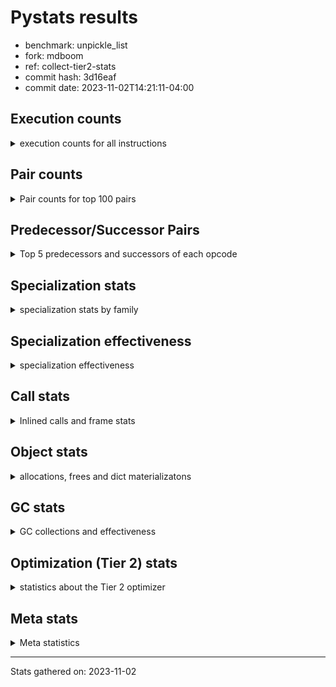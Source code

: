 
# Pystats results

- benchmark: unpickle_list
- fork: mdboom
- ref: collect-tier2-stats
- commit hash: 3d16eaf
- commit date: 2023-11-02T14:21:11-04:00

## Execution counts

<details>
<summary> execution counts for all instructions </summary>

|Name | Count | Self | Cumulative | Miss ratio | 
|---|---:|---:|---:|---:|
| LOAD_FAST | 8,640 | 33.4% | 33.4% |  |
| PUSH_NULL | 4,480 | 17.3% | 50.7% |  |
| POP_TOP | 4,080 | 15.8% | 66.5% |  |
| CALL_BUILTIN_FAST_WITH_KEYWORDS | 3,860 | 14.9% | 81.4% |  |
| CALL | 780 | 3.0% | 84.5% |  |
| STORE_FAST | 720 | 2.8% | 87.2% |  |
| FOR_ITER_RANGE | 380 | 1.5% | 88.7% |  |
| JUMP_BACKWARD | 340 | 1.3% | 90.0% |  |
| LOAD_ATTR_MODULE | 300 | 1.2% | 91.2% |  |
| LOAD_ATTR | 240 | 0.9% | 92.1% |  |
| LOAD_DEREF | 240 | 0.9% | 93.0% |  |
| LOAD_GLOBAL_MODULE | 240 | 0.9% | 94.0% |  |
| LOAD_GLOBAL | 200 | 0.8% | 94.7% |  |
| RETURN_VALUE | 160 | 0.6% | 95.4% |  |
| CALL_FUNCTION_EX | 160 | 0.6% | 96.0% |  |
| RESUME_CHECK | 120 | 0.5% | 96.4% |  |
| GET_ITER | 80 | 0.3% | 96.8% |  |
| NOP | 80 | 0.3% | 97.1% |  |
| BUILD_LIST | 80 | 0.3% | 97.4% |  |
| CALL_INTRINSIC_1 | 80 | 0.3% | 97.7% |  |
| COPY_FREE_VARS | 80 | 0.3% | 98.0% |  |
| ENTER_EXECUTOR | 80 | 0.3% | 98.3% |  |
| LIST_EXTEND | 80 | 0.3% | 98.6% |  |
| BINARY_OP_SUBTRACT_FLOAT | 60 | 0.2% | 98.8% |  |
| CALL_BUILTIN_CLASS | 60 | 0.2% | 99.1% |  |
| LOAD_ATTR_WITH_HINT | 60 | 0.2% | 99.3% |  |
| LOAD_GLOBAL_BUILTIN | 60 | 0.2% | 99.5% |  |
| BINARY_OP | 40 | 0.2% | 99.7% |  |
| FOR_ITER | 40 | 0.2% | 99.8% |  |
| RESUME | 40 | 0.2% | 100.0% |  |


</details>

## Pair counts

<details>
<summary> Pair counts for top 100 pairs </summary>

|Pair | Count | Self | Cumulative | 
|---|---:|---:|---:|
| PUSH_NULL LOAD_FAST | 4,160 | 16.1% | 16.1% |
| LOAD_FAST PUSH_NULL | 4,000 | 15.5% | 31.6% |
| CALL_BUILTIN_FAST_WITH_KEYWORDS POP_TOP | 3,800 | 14.7% | 46.2% |
| POP_TOP LOAD_FAST | 3,600 | 13.9% | 60.2% |
| LOAD_FAST CALL_BUILTIN_FAST_WITH_KEYWORDS | 3,600 | 13.9% | 74.1% |
| STORE_FAST LOAD_FAST | 560 | 2.2% | 76.3% |
| LOAD_FAST CALL | 440 | 1.7% | 78.0% |
| FOR_ITER_RANGE STORE_FAST | 380 | 1.5% | 79.4% |
| POP_TOP JUMP_BACKWARD | 340 | 1.3% | 80.7% |
| JUMP_BACKWARD FOR_ITER_RANGE | 300 | 1.2% | 81.9% |
| CALL POP_TOP | 280 | 1.1% | 83.0% |
| PUSH_NULL CALL | 240 | 0.9% | 83.9% |
| LOAD_ATTR_MODULE PUSH_NULL | 240 | 0.9% | 84.8% |
| CALL CALL_BUILTIN_FAST_WITH_KEYWORDS | 220 | 0.9% | 85.7% |
| LOAD_DEREF PUSH_NULL | 160 | 0.6% | 86.3% |
| CALL STORE_FAST | 120 | 0.5% | 86.8% |
| LOAD_FAST LOAD_ATTR | 120 | 0.5% | 87.2% |
| LOAD_GLOBAL_MODULE LOAD_ATTR_MODULE | 120 | 0.5% | 87.7% |
| LOAD_ATTR LOAD_ATTR_MODULE | 100 | 0.4% | 88.1% |
| NOP LOAD_DEREF | 80 | 0.3% | 88.4% |
| POP_TOP NOP | 80 | 0.3% | 88.7% |
| RETURN_VALUE RETURN_VALUE | 80 | 0.3% | 89.0% |
| BUILD_LIST LOAD_DEREF | 80 | 0.3% | 89.3% |
| CALL LOAD_FAST | 80 | 0.3% | 89.6% |
| CALL_FUNCTION_EX COPY_FREE_VARS | 80 | 0.3% | 89.9% |
| CALL_INTRINSIC_1 CALL_FUNCTION_EX | 80 | 0.3% | 90.3% |
| LIST_EXTEND CALL_INTRINSIC_1 | 80 | 0.3% | 90.6% |
| LOAD_ATTR PUSH_NULL | 80 | 0.3% | 90.9% |
| LOAD_DEREF LIST_EXTEND | 80 | 0.3% | 91.2% |
| LOAD_FAST GET_ITER | 80 | 0.3% | 91.5% |
| LOAD_FAST BUILD_LIST | 80 | 0.3% | 91.8% |
| LOAD_FAST CALL_FUNCTION_EX | 80 | 0.3% | 92.1% |
| LOAD_FAST LOAD_ATTR_MODULE | 80 | 0.3% | 92.4% |
| LOAD_GLOBAL LOAD_GLOBAL_MODULE | 80 | 0.3% | 92.7% |
| STORE_FAST LOAD_GLOBAL | 80 | 0.3% | 93.0% |
| GET_ITER FOR_ITER_RANGE | 60 | 0.2% | 93.3% |
| POP_TOP ENTER_EXECUTOR | 60 | 0.2% | 93.5% |
| CALL CALL | 60 | 0.2% | 93.7% |
| CALL_FUNCTION_EX RESUME_CHECK | 60 | 0.2% | 94.0% |
| COPY_FREE_VARS RESUME_CHECK | 60 | 0.2% | 94.2% |
| LOAD_GLOBAL LOAD_ATTR | 60 | 0.2% | 94.4% |
| BINARY_OP_SUBTRACT_FLOAT RETURN_VALUE | 60 | 0.2% | 94.7% |
| CALL_BUILTIN_CLASS STORE_FAST | 60 | 0.2% | 94.9% |
| CALL_BUILTIN_FAST_WITH_KEYWORDS STORE_FAST | 60 | 0.2% | 95.1% |
| LOAD_ATTR_MODULE STORE_FAST | 60 | 0.2% | 95.4% |
| LOAD_GLOBAL_BUILTIN LOAD_FAST | 60 | 0.2% | 95.6% |
| LOAD_GLOBAL_MODULE LOAD_ATTR | 60 | 0.2% | 95.8% |
| LOAD_GLOBAL_MODULE LOAD_FAST | 60 | 0.2% | 96.1% |
| RESUME_CHECK LOAD_DEREF | 60 | 0.2% | 96.3% |
| RESUME_CHECK LOAD_FAST | 60 | 0.2% | 96.5% |
| PUSH_NULL LOAD_GLOBAL | 40 | 0.2% | 96.7% |
| PUSH_NULL LOAD_GLOBAL_MODULE | 40 | 0.2% | 96.8% |
| RETURN_VALUE LOAD_GLOBAL | 40 | 0.2% | 97.0% |
| RETURN_VALUE LOAD_GLOBAL_MODULE | 40 | 0.2% | 97.1% |
| ENTER_EXECUTOR LOAD_GLOBAL | 40 | 0.2% | 97.3% |
| ENTER_EXECUTOR LOAD_GLOBAL_MODULE | 40 | 0.2% | 97.4% |
| LOAD_FAST BINARY_OP | 40 | 0.2% | 97.6% |
| LOAD_FAST BINARY_OP_SUBTRACT_FLOAT | 40 | 0.2% | 97.8% |
| LOAD_FAST CALL_BUILTIN_CLASS | 40 | 0.2% | 97.9% |
| LOAD_FAST LOAD_ATTR_WITH_HINT | 40 | 0.2% | 98.1% |
| LOAD_GLOBAL LOAD_FAST | 40 | 0.2% | 98.2% |
| STORE_FAST LOAD_GLOBAL_BUILTIN | 40 | 0.2% | 98.4% |
| STORE_FAST LOAD_GLOBAL_MODULE | 40 | 0.2% | 98.5% |
| LOAD_ATTR_WITH_HINT CALL_BUILTIN_FAST_WITH_KEYWORDS | 40 | 0.2% | 98.7% |
| GET_ITER FOR_ITER | 20 | 0.1% | 98.8% |
| BINARY_OP RETURN_VALUE | 20 | 0.1% | 98.8% |
| BINARY_OP BINARY_OP_SUBTRACT_FLOAT | 20 | 0.1% | 98.9% |
| CALL CALL_BUILTIN_CLASS | 20 | 0.1% | 99.0% |
| CALL_FUNCTION_EX RESUME | 20 | 0.1% | 99.1% |
| COPY_FREE_VARS RESUME | 20 | 0.1% | 99.1% |
| FOR_ITER STORE_FAST | 20 | 0.1% | 99.2% |
| FOR_ITER FOR_ITER_RANGE | 20 | 0.1% | 99.3% |
| JUMP_BACKWARD ENTER_EXECUTOR | 20 | 0.1% | 99.4% |
| JUMP_BACKWARD FOR_ITER | 20 | 0.1% | 99.5% |
| LOAD_ATTR CALL | 20 | 0.1% | 99.5% |
| LOAD_ATTR STORE_FAST | 20 | 0.1% | 99.6% |
| LOAD_ATTR LOAD_ATTR_WITH_HINT | 20 | 0.1% | 99.7% |
| LOAD_GLOBAL LOAD_GLOBAL_BUILTIN | 20 | 0.1% | 99.8% |
| RESUME LOAD_DEREF | 20 | 0.1% | 99.8% |
| RESUME LOAD_FAST | 20 | 0.1% | 99.9% |
| LOAD_ATTR_WITH_HINT CALL | 20 | 0.1% | 100.0% |


</details>

## Predecessor/Successor Pairs

<details>
<summary> Top 5 predecessors and successors of each opcode </summary>

### GET_ITER

<details>
<summary> Successors and predecessors for GET_ITER </summary>

|Predecessors | Count | Percentage | 
|---|---:|---:|
| LOAD_FAST | 80 | 100.0% |

|Successors | Count | Percentage | 
|---|---:|---:|
| FOR_ITER_RANGE | 60 | 75.0% |
| FOR_ITER | 20 | 25.0% |


</details>

### NOP

<details>
<summary> Successors and predecessors for NOP </summary>

|Predecessors | Count | Percentage | 
|---|---:|---:|
| POP_TOP | 80 | 100.0% |

|Successors | Count | Percentage | 
|---|---:|---:|
| LOAD_DEREF | 80 | 100.0% |


</details>

### POP_TOP

<details>
<summary> Successors and predecessors for POP_TOP </summary>

|Predecessors | Count | Percentage | 
|---|---:|---:|
| CALL_BUILTIN_FAST_WITH_KEYWORDS | 3,800 | 93.1% |
| CALL | 280 | 6.9% |

|Successors | Count | Percentage | 
|---|---:|---:|
| LOAD_FAST | 3,600 | 88.2% |
| JUMP_BACKWARD | 340 | 8.3% |
| NOP | 80 | 2.0% |
| ENTER_EXECUTOR | 60 | 1.5% |


</details>

### PUSH_NULL

<details>
<summary> Successors and predecessors for PUSH_NULL </summary>

|Predecessors | Count | Percentage | 
|---|---:|---:|
| LOAD_FAST | 4,000 | 89.3% |
| LOAD_ATTR_MODULE | 240 | 5.4% |
| LOAD_DEREF | 160 | 3.6% |
| LOAD_ATTR | 80 | 1.8% |

|Successors | Count | Percentage | 
|---|---:|---:|
| LOAD_FAST | 4,160 | 92.9% |
| CALL | 240 | 5.4% |
| LOAD_GLOBAL | 40 | 0.9% |
| LOAD_GLOBAL_MODULE | 40 | 0.9% |


</details>

### RETURN_VALUE

<details>
<summary> Successors and predecessors for RETURN_VALUE </summary>

|Predecessors | Count | Percentage | 
|---|---:|---:|
| RETURN_VALUE | 80 | 50.0% |
| BINARY_OP_SUBTRACT_FLOAT | 60 | 37.5% |
| BINARY_OP | 20 | 12.5% |

|Successors | Count | Percentage | 
|---|---:|---:|
| RETURN_VALUE | 80 | 50.0% |
| LOAD_GLOBAL | 40 | 25.0% |
| LOAD_GLOBAL_MODULE | 40 | 25.0% |


</details>

### BINARY_OP

<details>
<summary> Successors and predecessors for BINARY_OP </summary>

|Predecessors | Count | Percentage | 
|---|---:|---:|
| LOAD_FAST | 40 | 100.0% |

|Successors | Count | Percentage | 
|---|---:|---:|
| RETURN_VALUE | 20 | 50.0% |
| BINARY_OP_SUBTRACT_FLOAT | 20 | 50.0% |


</details>

### BUILD_LIST

<details>
<summary> Successors and predecessors for BUILD_LIST </summary>

|Predecessors | Count | Percentage | 
|---|---:|---:|
| LOAD_FAST | 80 | 100.0% |

|Successors | Count | Percentage | 
|---|---:|---:|
| LOAD_DEREF | 80 | 100.0% |


</details>

### CALL

<details>
<summary> Successors and predecessors for CALL </summary>

|Predecessors | Count | Percentage | 
|---|---:|---:|
| LOAD_FAST | 440 | 56.4% |
| PUSH_NULL | 240 | 30.8% |
| CALL | 60 | 7.7% |
| LOAD_ATTR | 20 | 2.6% |
| LOAD_ATTR_WITH_HINT | 20 | 2.6% |

|Successors | Count | Percentage | 
|---|---:|---:|
| POP_TOP | 280 | 35.9% |
| CALL_BUILTIN_FAST_WITH_KEYWORDS | 220 | 28.2% |
| STORE_FAST | 120 | 15.4% |
| LOAD_FAST | 80 | 10.3% |
| CALL | 60 | 7.7% |


</details>

### CALL_FUNCTION_EX

<details>
<summary> Successors and predecessors for CALL_FUNCTION_EX </summary>

|Predecessors | Count | Percentage | 
|---|---:|---:|
| CALL_INTRINSIC_1 | 80 | 50.0% |
| LOAD_FAST | 80 | 50.0% |

|Successors | Count | Percentage | 
|---|---:|---:|
| COPY_FREE_VARS | 80 | 50.0% |
| RESUME_CHECK | 60 | 37.5% |
| RESUME | 20 | 12.5% |


</details>

### CALL_INTRINSIC_1

<details>
<summary> Successors and predecessors for CALL_INTRINSIC_1 </summary>

|Predecessors | Count | Percentage | 
|---|---:|---:|
| LIST_EXTEND | 80 | 100.0% |

|Successors | Count | Percentage | 
|---|---:|---:|
| CALL_FUNCTION_EX | 80 | 100.0% |


</details>

### COPY_FREE_VARS

<details>
<summary> Successors and predecessors for COPY_FREE_VARS </summary>

|Predecessors | Count | Percentage | 
|---|---:|---:|
| CALL_FUNCTION_EX | 80 | 100.0% |

|Successors | Count | Percentage | 
|---|---:|---:|
| RESUME_CHECK | 60 | 75.0% |
| RESUME | 20 | 25.0% |


</details>

### ENTER_EXECUTOR

<details>
<summary> Successors and predecessors for ENTER_EXECUTOR </summary>

|Predecessors | Count | Percentage | 
|---|---:|---:|
| POP_TOP | 60 | 75.0% |
| JUMP_BACKWARD | 20 | 25.0% |

|Successors | Count | Percentage | 
|---|---:|---:|
| LOAD_GLOBAL | 40 | 50.0% |
| LOAD_GLOBAL_MODULE | 40 | 50.0% |


</details>

### FOR_ITER

<details>
<summary> Successors and predecessors for FOR_ITER </summary>

|Predecessors | Count | Percentage | 
|---|---:|---:|
| GET_ITER | 20 | 50.0% |
| JUMP_BACKWARD | 20 | 50.0% |

|Successors | Count | Percentage | 
|---|---:|---:|
| STORE_FAST | 20 | 50.0% |
| FOR_ITER_RANGE | 20 | 50.0% |


</details>

### JUMP_BACKWARD

<details>
<summary> Successors and predecessors for JUMP_BACKWARD </summary>

|Predecessors | Count | Percentage | 
|---|---:|---:|
| POP_TOP | 340 | 100.0% |

|Successors | Count | Percentage | 
|---|---:|---:|
| FOR_ITER_RANGE | 300 | 88.2% |
| ENTER_EXECUTOR | 20 | 5.9% |
| FOR_ITER | 20 | 5.9% |


</details>

### LIST_EXTEND

<details>
<summary> Successors and predecessors for LIST_EXTEND </summary>

|Predecessors | Count | Percentage | 
|---|---:|---:|
| LOAD_DEREF | 80 | 100.0% |

|Successors | Count | Percentage | 
|---|---:|---:|
| CALL_INTRINSIC_1 | 80 | 100.0% |


</details>

### LOAD_ATTR

<details>
<summary> Successors and predecessors for LOAD_ATTR </summary>

|Predecessors | Count | Percentage | 
|---|---:|---:|
| LOAD_FAST | 120 | 50.0% |
| LOAD_GLOBAL | 60 | 25.0% |
| LOAD_GLOBAL_MODULE | 60 | 25.0% |

|Successors | Count | Percentage | 
|---|---:|---:|
| LOAD_ATTR_MODULE | 100 | 41.7% |
| PUSH_NULL | 80 | 33.3% |
| CALL | 20 | 8.3% |
| STORE_FAST | 20 | 8.3% |
| LOAD_ATTR_WITH_HINT | 20 | 8.3% |


</details>

### LOAD_DEREF

<details>
<summary> Successors and predecessors for LOAD_DEREF </summary>

|Predecessors | Count | Percentage | 
|---|---:|---:|
| NOP | 80 | 33.3% |
| BUILD_LIST | 80 | 33.3% |
| RESUME_CHECK | 60 | 25.0% |
| RESUME | 20 | 8.3% |

|Successors | Count | Percentage | 
|---|---:|---:|
| PUSH_NULL | 160 | 66.7% |
| LIST_EXTEND | 80 | 33.3% |


</details>

### LOAD_FAST

<details>
<summary> Successors and predecessors for LOAD_FAST </summary>

|Predecessors | Count | Percentage | 
|---|---:|---:|
| PUSH_NULL | 4,160 | 48.1% |
| POP_TOP | 3,600 | 41.7% |
| STORE_FAST | 560 | 6.5% |
| CALL | 80 | 0.9% |
| LOAD_GLOBAL_BUILTIN | 60 | 0.7% |

|Successors | Count | Percentage | 
|---|---:|---:|
| PUSH_NULL | 4,000 | 46.3% |
| CALL_BUILTIN_FAST_WITH_KEYWORDS | 3,600 | 41.7% |
| CALL | 440 | 5.1% |
| LOAD_ATTR | 120 | 1.4% |
| GET_ITER | 80 | 0.9% |


</details>

### LOAD_GLOBAL

<details>
<summary> Successors and predecessors for LOAD_GLOBAL </summary>

|Predecessors | Count | Percentage | 
|---|---:|---:|
| STORE_FAST | 80 | 40.0% |
| PUSH_NULL | 40 | 20.0% |
| RETURN_VALUE | 40 | 20.0% |
| ENTER_EXECUTOR | 40 | 20.0% |

|Successors | Count | Percentage | 
|---|---:|---:|
| LOAD_GLOBAL_MODULE | 80 | 40.0% |
| LOAD_ATTR | 60 | 30.0% |
| LOAD_FAST | 40 | 20.0% |
| LOAD_GLOBAL_BUILTIN | 20 | 10.0% |


</details>

### STORE_FAST

<details>
<summary> Successors and predecessors for STORE_FAST </summary>

|Predecessors | Count | Percentage | 
|---|---:|---:|
| FOR_ITER_RANGE | 380 | 52.8% |
| CALL | 120 | 16.7% |
| CALL_BUILTIN_CLASS | 60 | 8.3% |
| CALL_BUILTIN_FAST_WITH_KEYWORDS | 60 | 8.3% |
| LOAD_ATTR_MODULE | 60 | 8.3% |

|Successors | Count | Percentage | 
|---|---:|---:|
| LOAD_FAST | 560 | 77.8% |
| LOAD_GLOBAL | 80 | 11.1% |
| LOAD_GLOBAL_BUILTIN | 40 | 5.6% |
| LOAD_GLOBAL_MODULE | 40 | 5.6% |


</details>

### RESUME

<details>
<summary> Successors and predecessors for RESUME </summary>

|Predecessors | Count | Percentage | 
|---|---:|---:|
| CALL_FUNCTION_EX | 20 | 50.0% |
| COPY_FREE_VARS | 20 | 50.0% |

|Successors | Count | Percentage | 
|---|---:|---:|
| LOAD_DEREF | 20 | 50.0% |
| LOAD_FAST | 20 | 50.0% |


</details>

### BINARY_OP_SUBTRACT_FLOAT

<details>
<summary> Successors and predecessors for BINARY_OP_SUBTRACT_FLOAT </summary>

|Predecessors | Count | Percentage | 
|---|---:|---:|
| LOAD_FAST | 40 | 66.7% |
| BINARY_OP | 20 | 33.3% |

|Successors | Count | Percentage | 
|---|---:|---:|
| RETURN_VALUE | 60 | 100.0% |


</details>

### CALL_BUILTIN_CLASS

<details>
<summary> Successors and predecessors for CALL_BUILTIN_CLASS </summary>

|Predecessors | Count | Percentage | 
|---|---:|---:|
| LOAD_FAST | 40 | 66.7% |
| CALL | 20 | 33.3% |

|Successors | Count | Percentage | 
|---|---:|---:|
| STORE_FAST | 60 | 100.0% |


</details>

### CALL_BUILTIN_FAST_WITH_KEYWORDS

<details>
<summary> Successors and predecessors for CALL_BUILTIN_FAST_WITH_KEYWORDS </summary>

|Predecessors | Count | Percentage | 
|---|---:|---:|
| LOAD_FAST | 3,600 | 93.3% |
| CALL | 220 | 5.7% |
| LOAD_ATTR_WITH_HINT | 40 | 1.0% |

|Successors | Count | Percentage | 
|---|---:|---:|
| POP_TOP | 3,800 | 98.4% |
| STORE_FAST | 60 | 1.6% |


</details>

### FOR_ITER_RANGE

<details>
<summary> Successors and predecessors for FOR_ITER_RANGE </summary>

|Predecessors | Count | Percentage | 
|---|---:|---:|
| JUMP_BACKWARD | 300 | 78.9% |
| GET_ITER | 60 | 15.8% |
| FOR_ITER | 20 | 5.3% |

|Successors | Count | Percentage | 
|---|---:|---:|
| STORE_FAST | 380 | 100.0% |


</details>

### LOAD_ATTR_MODULE

<details>
<summary> Successors and predecessors for LOAD_ATTR_MODULE </summary>

|Predecessors | Count | Percentage | 
|---|---:|---:|
| LOAD_GLOBAL_MODULE | 120 | 40.0% |
| LOAD_ATTR | 100 | 33.3% |
| LOAD_FAST | 80 | 26.7% |

|Successors | Count | Percentage | 
|---|---:|---:|
| PUSH_NULL | 240 | 80.0% |
| STORE_FAST | 60 | 20.0% |


</details>

### LOAD_ATTR_WITH_HINT

<details>
<summary> Successors and predecessors for LOAD_ATTR_WITH_HINT </summary>

|Predecessors | Count | Percentage | 
|---|---:|---:|
| LOAD_FAST | 40 | 66.7% |
| LOAD_ATTR | 20 | 33.3% |

|Successors | Count | Percentage | 
|---|---:|---:|
| CALL_BUILTIN_FAST_WITH_KEYWORDS | 40 | 66.7% |
| CALL | 20 | 33.3% |


</details>

### LOAD_GLOBAL_BUILTIN

<details>
<summary> Successors and predecessors for LOAD_GLOBAL_BUILTIN </summary>

|Predecessors | Count | Percentage | 
|---|---:|---:|
| STORE_FAST | 40 | 66.7% |
| LOAD_GLOBAL | 20 | 33.3% |

|Successors | Count | Percentage | 
|---|---:|---:|
| LOAD_FAST | 60 | 100.0% |


</details>

### LOAD_GLOBAL_MODULE

<details>
<summary> Successors and predecessors for LOAD_GLOBAL_MODULE </summary>

|Predecessors | Count | Percentage | 
|---|---:|---:|
| LOAD_GLOBAL | 80 | 33.3% |
| PUSH_NULL | 40 | 16.7% |
| RETURN_VALUE | 40 | 16.7% |
| ENTER_EXECUTOR | 40 | 16.7% |
| STORE_FAST | 40 | 16.7% |

|Successors | Count | Percentage | 
|---|---:|---:|
| LOAD_ATTR_MODULE | 120 | 50.0% |
| LOAD_ATTR | 60 | 25.0% |
| LOAD_FAST | 60 | 25.0% |


</details>

### RESUME_CHECK

<details>
<summary> Successors and predecessors for RESUME_CHECK </summary>

|Predecessors | Count | Percentage | 
|---|---:|---:|
| CALL_FUNCTION_EX | 60 | 50.0% |
| COPY_FREE_VARS | 60 | 50.0% |

|Successors | Count | Percentage | 
|---|---:|---:|
| LOAD_DEREF | 60 | 50.0% |
| LOAD_FAST | 60 | 50.0% |


</details>


</details>

## Specialization stats

<details>
<summary> specialization stats by family </summary>

### BINARY_OP

<details>
<summary> specialization stats for BINARY_OP family </summary>

|Kind | Count | Ratio | 
|---|---:|---:|
|     deferred | 20 | 20.0% |
|          hit | 60 | 60.0% |

| | Count | Ratio | 
|---|---:|---:|
| Success | 20 | 100.0% |
| Failure | 0 | 0.0% |


</details>

### CALL

<details>
<summary> specialization stats for CALL family </summary>

|Kind | Count | Ratio | 
|---|---:|---:|
|     deferred | 480 | 10.2% |
|          hit | 3,920 | 83.4% |

| | Count | Ratio | 
|---|---:|---:|
| Success | 240 | 80.0% |
| Failure | 60 | 20.0% |

|Failure kind | Count | Ratio | 
|---|---:|---:|
| cfunc noargs | 60 | 100.0% |


</details>

### FOR_ITER

<details>
<summary> specialization stats for FOR_ITER family </summary>

|Kind | Count | Ratio | 
|---|---:|---:|
|     deferred | 20 | 4.8% |
|          hit | 380 | 90.5% |

| | Count | Ratio | 
|---|---:|---:|
| Success | 20 | 100.0% |
| Failure | 0 | 0.0% |


</details>

### LOAD_ATTR

<details>
<summary> specialization stats for LOAD_ATTR family </summary>

|Kind | Count | Ratio | 
|---|---:|---:|
|     deferred | 120 | 20.0% |
|          hit | 360 | 60.0% |

| | Count | Ratio | 
|---|---:|---:|
| Success | 120 | 100.0% |
| Failure | 0 | 0.0% |


</details>

### LOAD_GLOBAL

<details>
<summary> specialization stats for LOAD_GLOBAL family </summary>

|Kind | Count | Ratio | 
|---|---:|---:|
|     deferred | 100 | 20.0% |
|          hit | 300 | 60.0% |

| | Count | Ratio | 
|---|---:|---:|
| Success | 100 | 100.0% |
| Failure | 0 | 0.0% |


</details>


</details>

## Specialization effectiveness

<details>
<summary> specialization effectiveness </summary>

|Instructions | Count | Ratio | 
|---|---:|---:|
| Basic | 19,420 | 75.1% |
| Not specialized | 1,300 | 5.0% |
| Specialized hits | 5,140 | 19.9% |
| Specialized misses | 0 | 0.0% |

### Deferred by instruction

<details>
<summary> deferred by instruction </summary>

|Name | Count | Ratio | 
|---|---:|---:|
| CALL | 480 | 64.9% |
| LOAD_ATTR | 120 | 16.2% |
| LOAD_GLOBAL | 100 | 13.5% |
| BINARY_OP | 20 | 2.7% |
| FOR_ITER | 20 | 2.7% |
| BINARY_SLICE | 0 | 0.0% |
| STORE_SLICE | 0 | 0.0% |
| BINARY_OP_INPLACE_ADD_UNICODE | 0 | 0.0% |
| BINARY_SUBSCR | 0 | 0.0% |
| GET_ITER | 0 | 0.0% |


</details>

### Misses by instruction

<details>
<summary> misses by instruction </summary>


</details>


</details>

## Call stats

<details>
<summary> Inlined calls and frame stats </summary>

| | Count | Ratio | 
|---|---:|---:|
| Calls to PyEval_EvalDefault | 0 | 0.0% |
| Calls to Python functions inlined | 160 | 100.0% |
| Calls via PyEval_EvalFrame (total) | 0 | 0.0% |
| Calls via PyEval_EvalFrame (vector) | 0 | 0.0% |
| Calls via PyEval_EvalFrame (generator) | 0 | 0.0% |
| Calls via PyEval_EvalFrame (legacy) | 0 | 0.0% |
| Calls via PyEval_EvalFrame (function vectorcall) | 0 | 0.0% |
| Calls via PyEval_EvalFrame (build class) | 0 | 0.0% |
| Calls via PyEval_EvalFrame (slot) | 0 | 0.0% |
| Calls via PyEval_EvalFrame (function ex) | 160 | 100.0% |
| Calls via PyEval_EvalFrame (api) | 0 | 0.0% |
| Calls via PyEval_EvalFrame (method) | 0 | 0.0% |
| Frame objects created | 0 | 0.0% |
| Frames pushed | 0 | 0.0% |


</details>

## Object stats

<details>
<summary> allocations, frees and dict materializatons </summary>

| | Count | Ratio | 
|---|---:|---:|
| Allocations from freelist | 101,581,120 | 62.6% |
| Frees to freelist | 101,581,060 |  |
| Allocations | 60,764,920 | 37.4% |
| Allocations to 512 bytes | 60,764,660 | 37.4% |
| Allocations to 4 kbytes | 180 | 0.0% |
| Allocations over 4 kbytes | 80 | 0.0% |
| Frees | 114,832,080 |  |
| New values | 0 |  |
| Interpreter increfs | 3,279,100 | 2.1% |
| Interpreter decrefs | 5,061,300 | 1.9% |
| Increfs | 155,653,780 | 97.9% |
| Decrefs | 258,873,120 | 98.1% |
| Materialize dict (on request) | 0 |  |
| Materialize dict (new key) | 0 |  |
| Materialize dict (too big) | 0 |  |
| Materialize dict (str subclass) | 0 |  |
| Dematerialize dict | 0 |  |
| Method cache hits | 180 |  |
| Method cache misses | 40 |  |
| Method cache collisions | 29 |  |
| Method cache dunder hits | 0 |  |
| Method cache dunder misses | 0 |  |


</details>

## GC stats

<details>
<summary> GC collections and effectiveness </summary>

|Generation | Collections | Objects collected | Object visits | 
|---:|---:|---:|---:|
| 0 | 0 | 0 | 0 |
| 1 | 0 | 0 | 0 |
| 2 | 0 | 0 | 0 |


</details>

## Optimization (Tier 2) stats

<details>
<summary> statistics about the Tier 2 optimizer </summary>

| | Count | Ratio | 
|---|---:|---:|
| Optimization attempts | 20 |  |
| Traces created | 20 | 100.0% |
| Trace stack overflow | 0 | 0.0% |
| Trace stack underflow | 0 | 0.0% |
| Trace too long | 0 | 0.0% |
| Trace too short | 0 | 0.0% |
| Inner loop found | 0 | 0.0% |
| Recursive call | 0 | 0.0% |
| Traces executed | 80 |  |
| Uops executed | 11,114,480 | 138,931.00 |

### Trace length histogram

<details>
<summary> trace length histogram </summary>

|Range | Count | Ratio | 
|---|---:|---:|
| <= 1 | 0 | 0.0% |
| <= 2 | 0 | 0.0% |
| <= 4 | 0 | 0.0% |
| <= 8 | 0 | 0.0% |
| <= 16 | 0 | 0.0% |
| <= 32 | 0 | 0.0% |
| <= 64 | 0 | 0.0% |
| <= 128 | 20 | 100.0% |


</details>

### Optimized trace length histogram

<details>
<summary> optimized trace length histogram </summary>

|Range | Count | Ratio | 
|---|---:|---:|
| <= 1 | 0 | 0.0% |
| <= 2 | 0 | 0.0% |
| <= 4 | 0 | 0.0% |
| <= 8 | 0 | 0.0% |
| <= 16 | 0 | 0.0% |
| <= 32 | 0 | 0.0% |
| <= 64 | 0 | 0.0% |
| <= 128 | 20 | 100.0% |


</details>

### Trace run length histogram

<details>
<summary> trace run length histogram </summary>

|Range | Count | Ratio | 
|---|---:|---:|
| <= 1 | 0 | 0.0% |
| <= 2 | 0 | 0.0% |
| <= 4 | 0 | 0.0% |
| <= 8 | 0 | 0.0% |
| <= 16 | 0 | 0.0% |
| <= 32 | 0 | 0.0% |
| <= 64 | 0 | 0.0% |
| <= 128 | 0 | 0.0% |
| <= 256 | 0 | 0.0% |
| <= 512 | 0 | 0.0% |
| <= 1,024 | 0 | 0.0% |
| <= 2,048 | 0 | 0.0% |
| <= 4,096 | 0 | 0.0% |
| <= 8,192 | 0 | 0.0% |
| <= 16,384 | 0 | 0.0% |
| <= 32,768 | 0 | 0.0% |
| <= 65,536 | 0 | 0.0% |
| <= 131,072 | 0 | 0.0% |
| <= 262,144 | 80 | 100.0% |


</details>

### Uop execution stats

<details>
<summary> uop execution stats </summary>


</details>

### Unsupported opcodes

<details>
<summary> unsupported opcodes </summary>


</details>


</details>

## Meta stats

<details>
<summary> Meta statistics </summary>

| | Count | 
|---|---:|
| Number of data files | 20 |


</details>

---
Stats gathered on: 2023-11-02
